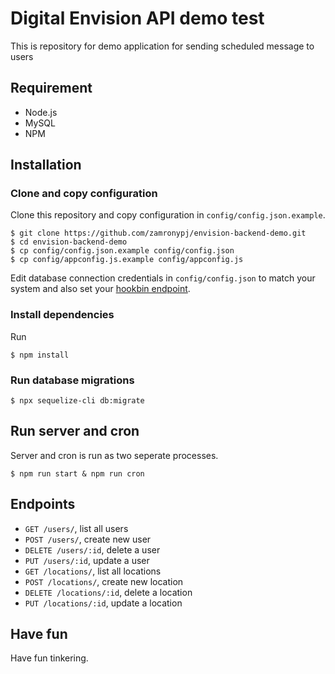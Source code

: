 # Digital Envision API demo test

This is repository for demo application for sending scheduled message to users

## Requirement

- Node.js
- MySQL
- NPM

## Installation

### Clone and copy configuration

Clone this repository and copy configuration in `config/config.json.example`.

```
$ git clone https://github.com/zamronypj/envision-backend-demo.git
$ cd envision-backend-demo
$ cp config/config.json.example config/config.json
$ cp config/appconfig.js.example config/appconfig.js
```

Edit database connection credentials in `config/config.json` to match your system and also set your [hookbin endpoint](https://hookbin.com).

### Install dependencies

Run

```
$ npm install
```

### Run database migrations

```
$ npx sequelize-cli db:migrate
```

## Run server and cron

Server and cron is run as two seperate processes.

```
$ npm run start & npm run cron
```

## Endpoints

- `GET /users/`, list all users
- `POST /users/`, create new user
- `DELETE /users/:id`, delete a user
- `PUT /users/:id`, update a user
- `GET /locations/`, list all locations
- `POST /locations/`, create new location
- `DELETE /locations/:id`, delete a location
- `PUT /locations/:id`, update a location

## Have fun

Have fun tinkering.
